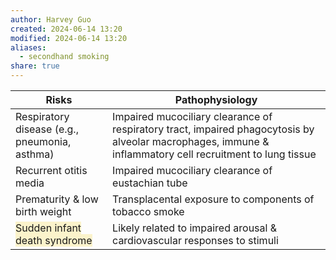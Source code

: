 ```yaml
---
author: Harvey Guo
created: 2024-06-14 13:20
modified: 2024-06-14 13:20
aliases:
  - secondhand smoking
share: true
---
```

| Risks                                                                               | Pathophysiology                                                                                                                                           |
| ----------------------------------------------------------------------------------- | --------------------------------------------------------------------------------------------------------------------------------------------------------- |
| Respiratory disease (e.g., pneumonia, asthma)                                       | Impaired mucociliary clearance of respiratory tract, impaired phagocytosis by alveolar macrophages, immune & inflammatory cell recruitment to lung tissue |
| Recurrent otitis media                                                              | Impaired mucociliary clearance of eustachian tube                                                                                                         |
| Prematurity & low birth weight                                                      | Transplacental exposure to components of tobacco smoke                                                                                                    |
| <span style="background:rgba(240, 200, 0, 0.2)">Sudden infant death syndrome</span> | Likely related to impaired arousal & cardiovascular responses to stimuli                                                                                  |
